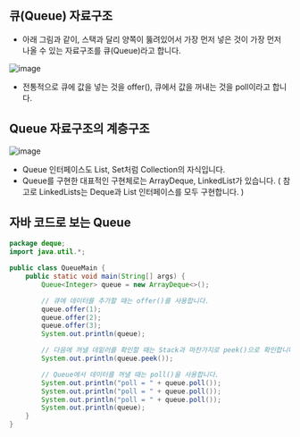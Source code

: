 큐(Queue) 자료구조
-------------------------------------
- 아래 그림과 같이, 스택과 달리 양쪽이 뚫려있어서 가장 먼저 넣은 것이 가장 먼저 나올 수 있는 자료구조를 큐(Queue)라고 합니다.

![image](https://github.com/user-attachments/assets/4ff0a177-a0c0-4ffc-a590-b1412eb17fa1)

- 전통적으로 큐에 값을 넣는 것을 offer(), 큐에서 값을 꺼내는 것을 poll이라고 합니다.

Queue 자료구조의 계층구조
--------------------------------------
![image](https://github.com/user-attachments/assets/207fb725-ff97-462e-baba-65890941fb39)

- Queue 인터페이스도 List, Set처럼 Collection의 자식입니다.
- Queue를 구현한 대표적인 구현체로는 ArrayDeque, LinkedList가 있습니다. ( 참고로 LinkedLists는 Deque과 List 인터페이스를 모두 구현합니다. )

자바 코드로 보는 Queue
---------------------------------------
```java
package deque;
import java.util.*;

public class QueueMain {
    public static void main(String[] args) {
        Queue<Integer> queue = new ArrayDeque<>();

        // 큐에 데이터를 추가할 때는 offer()를 사용합니다.
        queue.offer(1);
        queue.offer(2);
        queue.offer(3);
        System.out.println(queue);

        // 다음에 꺼낼 데잍러를 확인할 때는 Stack과 마찬가지로 peek()으로 확인합니다.
        System.out.println(queue.peek());

        // Queue에서 데이터를 꺼낼 때는 poll()을 사용합니다.
        System.out.println("poll = " + queue.poll());
        System.out.println("poll = " + queue.poll());
        System.out.println("poll = " + queue.poll());
        System.out.println(queue);
    }
}
```
